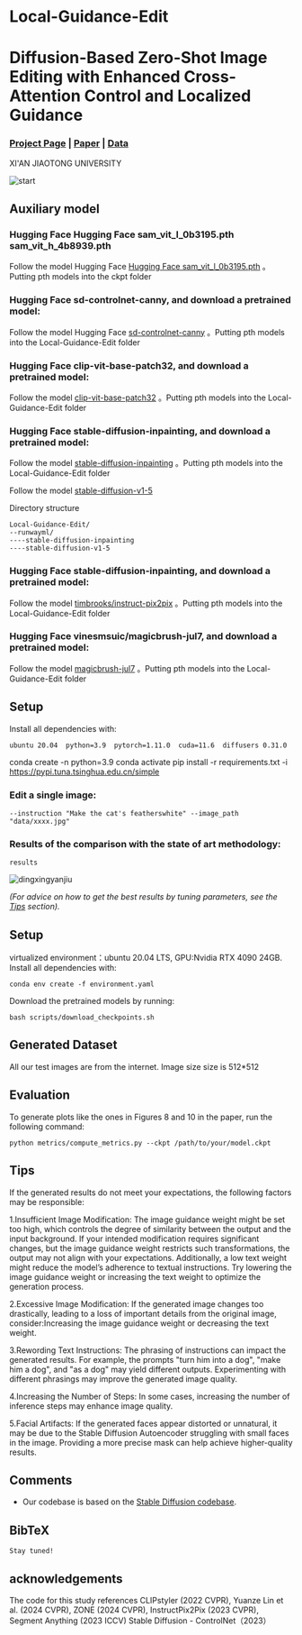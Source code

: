 # Local-Guidance-Edit
# Diffusion-Based Zero-Shot Image Editing with Enhanced Cross-Attention Control and Localized Guidance
### [Project Page](https://www.timothybrooks.com/instruct-pix2pix/) | [Paper]() | [Data]()


 XI'AN JIAOTONG UNIVERSITY <br>
  
  ![start](https://github.com/user-attachments/assets/1c8c9379-35eb-4ba1-9f35-e2d403132cd3)


## Auxiliary model

### Hugging Face Hugging Face sam_vit_l_0b3195.pth sam_vit_h_4b8939.pth

Follow the model Hugging Face [Hugging Face sam_vit_l_0b3195.pth](https://huggingface.co/spaces/facebook/ov-seg/tree/f9b1bcfebfafe86b45b0cf16a1797ca5663d81af) 。Putting pth models into the ckpt folder

### Hugging Face sd-controlnet-canny, and download a pretrained model:
Follow the model Hugging Face [sd-controlnet-canny](https://huggingface.co/lllyasviel/sd-controlnet-canny) 。Putting pth models into the Local-Guidance-Edit folder

### Hugging Face clip-vit-base-patch32, and download a pretrained model:
Follow the model  [clip-vit-base-patch32](https://huggingface.co/openai/clip-vit-base-patch32) 。Putting pth models into the Local-Guidance-Edit folder

### Hugging Face stable-diffusion-inpainting, and download a pretrained model:
Follow the model  [stable-diffusion-inpainting](https://huggingface.co/stabilityai/stable-diffusion-2-inpainting) 。Putting pth models into the Local-Guidance-Edit folder

Follow the model  [stable-diffusion-v1-5](https://huggingface.co/stable-diffusion-v1-5/stable-diffusion-v1-5)

Directory structure
```
Local-Guidance-Edit/
--runwayml/
----stable-diffusion-inpainting
----stable-diffusion-v1-5
```
### Hugging Face stable-diffusion-inpainting, and download a pretrained model:
Follow the model  [timbrooks/instruct-pix2pix](https://huggingface.co/spaces/timbrooks/instruct-pix2pix) 。Putting pth models into the Local-Guidance-Edit folder

### Hugging Face vinesmsuic/magicbrush-jul7, and download a pretrained model:
Follow the model  [magicbrush-jul7](https://huggingface.co/vinesmsuic/magicbrush-jul7) 。Putting pth models into the Local-Guidance-Edit folder

## Setup

Install all dependencies with:
```
ubuntu 20.04  python=3.9  pytorch=1.11.0  cuda=11.6  diffusers 0.31.0
```
conda create -n <your-name> python=3.9
conda activate <your-name>
pip install -r requirements.txt  -i https://pypi.tuna.tsinghua.edu.cn/simple

### Edit a single image:
```
--instruction "Make the cat's featherswhite" --image_path "data/xxxx.jpg"

```

### Results of the comparison with the state of art methodology:
```
results
```
![dingxingyanjiu](https://github.com/user-attachments/assets/4bb3a7a7-6289-45b6-8a5e-1894166ec8ab)


_(For advice on how to get the best results by tuning parameters, see the [Tips](https://github.com/timothybrooks/instruct-pix2pix#tips) section)._

## Setup
virtualized environment：ubuntu 20.04 LTS, GPU:Nvidia RTX 4090 24GB.
Install all dependencies with:
```
conda env create -f environment.yaml
```

Download the pretrained models by running:
```
bash scripts/download_checkpoints.sh
```

## Generated Dataset

All our test images are from the internet. Image size size is 512*512

## Evaluation

To generate plots like the ones in Figures 8 and 10 in the paper, run the following command:

```
python metrics/compute_metrics.py --ckpt /path/to/your/model.ckpt
```

## Tips

If the generated results do not meet your expectations, the following factors may be responsible:

1.Insufficient Image Modification: The image guidance weight might be set too high, which controls the degree of similarity between the output and the input background. If your intended modification requires significant changes, but the image guidance weight restricts such transformations, the output may not align with your expectations. Additionally, a low text weight might reduce the model’s adherence to textual instructions. Try lowering the image guidance weight or increasing the text weight to optimize the generation process.

2.Excessive Image Modification: If the generated image changes too drastically, leading to a loss of important details from the original image, consider:Increasing the image guidance weight or decreasing the text weight.

3.Rewording Text Instructions: The phrasing of instructions can impact the generated results. For example, the prompts "turn him into a dog", "make him a dog", and "as a dog" may yield different outputs. Experimenting with different phrasings may improve the generated image quality.

4.Increasing the Number of Steps: In some cases, increasing the number of inference steps may enhance image quality.

5.Facial Artifacts: If the generated faces appear distorted or unnatural, it may be due to the Stable Diffusion Autoencoder struggling with small faces in the image. Providing a more precise mask can help achieve higher-quality results.

## Comments

- Our codebase is based on the [Stable Diffusion codebase](https://github.com/CompVis/stable-diffusion).

## BibTeX

```
Stay tuned!
```
## acknowledgements
The code for this study references CLIPstyler (2022 CVPR), Yuanze Lin et al. (2024 CVPR), ZONE (2024 CVPR), InstructPix2Pix (2023 CVPR), Segment Anything (2023 ICCV) Stable Diffusion - ControlNet（2023）

